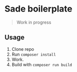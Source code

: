 # Sade boilerplate

> Work in progress

## Usage

1. Clone repo
2. Run `composer install`
3. Work.
4. Build with `composer run build`
